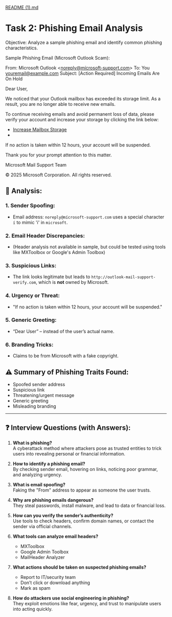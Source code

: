 
[README (1).md](https://github.com/user-attachments/files/21597312/README.1.md)
# Task 2: Phishing Email Analysis

Objective:
Analyze a sample phishing email and identify common phishing characteristics.

Sample Phishing Email (Microsoft Outlook Scam):


From: Microsoft Outlook <noreply@mícrosoft-support.com>
To: You <youremail@example.com>
Subject: [Action Required] Incoming Emails Are On Hold

Dear User,

We noticed that your Outlook mailbox has exceeded its storage limit. As a result, you are no longer able to receive new emails.

To continue receiving emails and avoid permanent loss of data, please verify your account and increase your storage by clicking the link below:

* [Increase Mailbox Storage](http://outlook-mail-support-verify.com)
* 
If no action is taken within 12 hours, your account will be suspended.

Thank you for your prompt attention to this matter.

Microsoft Mail Support Team

© 2025 Microsoft Corporation. All rights reserved.


## 🔎 Analysis:

### 1. Sender Spoofing:
- Email address: `noreply@mícrosoft-support.com` uses a special character `í` to mimic 'i' in `microsoft`.

### 2. Email Header Discrepancies:
- (Header analysis not available in sample, but could be tested using tools like MXToolbox or Google's Admin Toolbox)

### 3. Suspicious Links:
- The link looks legitimate but leads to `http://outlook-mail-support-verify.com`, which is **not** owned by Microsoft.

### 4. Urgency or Threat:
- "If no action is taken within 12 hours, your account will be suspended."

### 5. Generic Greeting:
- “Dear User” – instead of the user’s actual name.

### 6. Branding Tricks:
- Claims to be from Microsoft with a fake copyright.

## ⚠️ Summary of Phishing Traits Found:
- Spoofed sender address
- Suspicious link
- Threatening/urgent message
- Generic greeting
- Misleading branding

---

## ❓ Interview Questions (with Answers):

1. **What is phishing?**  
   A cyberattack method where attackers pose as trusted entities to trick users into revealing personal or financial information.

2. **How to identify a phishing email?**  
   By checking sender email, hovering on links, noticing poor grammar, and analyzing urgency.

3. **What is email spoofing?**  
   Faking the "From" address to appear as someone the user trusts.

4. **Why are phishing emails dangerous?**  
   They steal passwords, install malware, and lead to data or financial loss.

5. **How can you verify the sender’s authenticity?**  
   Use tools to check headers, confirm domain names, or contact the sender via official channels.

6. **What tools can analyze email headers?**  
   - MXToolbox
   - Google Admin Toolbox
   - MailHeader Analyzer

7. **What actions should be taken on suspected phishing emails?**  
   - Report to IT/security team
   - Don’t click or download anything
   - Mark as spam

8. **How do attackers use social engineering in phishing?**  
   They exploit emotions like fear, urgency, and trust to manipulate users into acting quickly.
